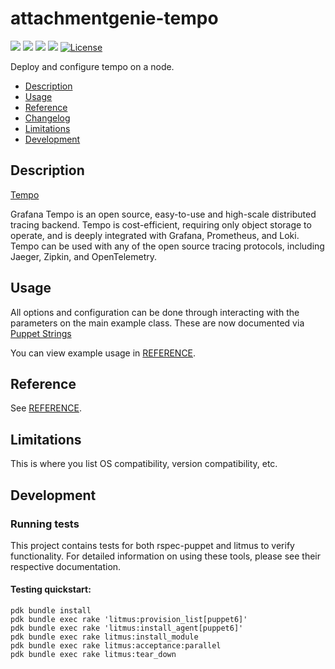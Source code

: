 # attachmentgenie-tempo

[![](https://img.shields.io/puppetforge/pdk-version/attachmentgenie/tempo.svg?style=popout)](https://forge.puppetlabs.com/attachmentgenie/tempo)
[![](https://img.shields.io/puppetforge/v/attachmentgenie/tempo.svg?style=popout)](https://forge.puppetlabs.com/attachmentgenie/tempo)
[![](https://img.shields.io/puppetforge/dt/attachmentgenie/tempo.svg?style=popout)](https://forge.puppetlabs.com/attachmentgenie/tempo)
[![](https://travis-ci.org/attachmentgenie/attachmentgenie-tempo.svg?branch=master)](https://travis-ci.org/attachmentgenie/attachmentgenie-tempo)
[![License](https://img.shields.io/github/license/attachmentgenie/attachmentgenie-tempo?stype=popout)](https://github.com/attachmentgenie/attachmentgenie-tempo/blob/master/LICENSE)

Deploy and configure tempo on a node.

- [Description](#description)
- [Usage](#usage)
- [Reference](#reference)
- [Changelog](#changelog)
- [Limitations](#limitations)
- [Development](#development)

## Description

[Tempo](https://grafana.com/oss/tempo)

Grafana Tempo is an open source, easy-to-use and high-scale distributed tracing backend. Tempo is cost-efficient, requiring only object storage to operate, and is deeply integrated with Grafana, Prometheus, and Loki. Tempo can be used with any of the open source tracing protocols, including Jaeger, Zipkin, and OpenTelemetry.

## Usage

All options and configuration can be done through interacting with the parameters
on the main example class.
These are now documented via [Puppet Strings](https://github.com/puppetlabs/puppet-strings)

You can view example usage in [REFERENCE](REFERENCE.md).

## Reference

See [REFERENCE](REFERENCE.md).

## Limitations

This is where you list OS compatibility, version compatibility, etc.

## Development

### Running tests

This project contains tests for both rspec-puppet and litmus to verify functionality. For detailed information on using these tools, please see their respective documentation.

#### Testing quickstart:

```
pdk bundle install
pdk bundle exec rake 'litmus:provision_list[puppet6]'
pdk bundle exec rake 'litmus:install_agent[puppet6]'
pdk bundle exec rake litmus:install_module
pdk bundle exec rake litmus:acceptance:parallel
pdk bundle exec rake litmus:tear_down
